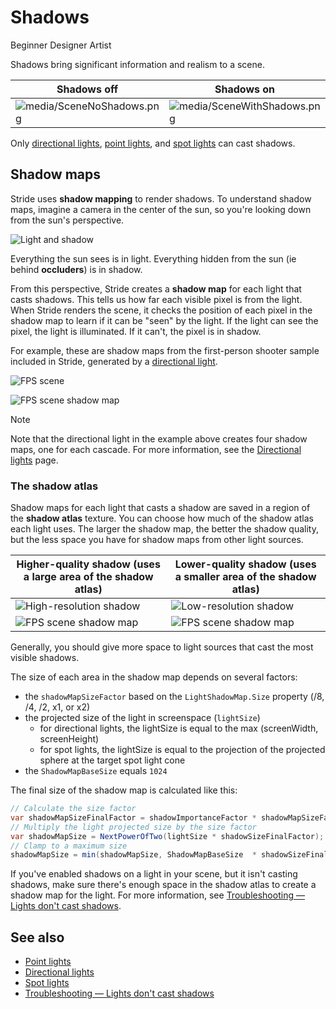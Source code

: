 # Shadows

<span class="badge text-bg-primary">Beginner</span>
<span class="badge text-bg-success">Designer</span>
<span class="badge text-bg-success">Artist</span>

Shadows bring significant information and realism to a scene.

| Shadows **off**                                          | Shadows **on**                                               |
| -------------------------------------------------------- | ------------------------------------------------------------ |
| ![media/SceneNoShadows.png](media/SceneNoShadows.png)  | ![media/SceneWithShadows.png](media/SceneWithShadows.png) 

Only [directional lights](directional-lights.md), [point lights](point-lights.md), and [spot lights](spot-lights.md) can cast shadows.

## Shadow maps

Stride uses **shadow mapping** to render shadows. To understand shadow maps, imagine a camera in the center of the sun, so you're looking down from the sun's perspective.

![Light and shadow](media/light-and-shadow.png)

Everything the sun sees is in light. Everything hidden from the sun (ie behind **occluders**) is in shadow.

From this perspective, Stride creates a **shadow map** for each light that casts shadows. This tells us how far each visible pixel is from the light. When Stride renders the scene, it checks the position of each pixel in the shadow map to learn if it can be "seen" by the light. If the light can see the pixel, the light is illuminated. If it can't, the pixel is in shadow.

For example, these are shadow maps from the first-person shooter sample included in Stride, generated by a [directional light](directional-lights.md).

![FPS scene](media/fps-sample-scene.png)

![FPS scene shadow map](media/shadow-atlas-2x.png)

>[!Note]
>Note that the directional light in the example above creates four shadow maps, one for each cascade. For more information, see the [Directional lights](directional-lights.md) page.

### The shadow atlas

Shadow maps for each light that casts a shadow are saved in a region of the **shadow atlas** texture. You can choose how much of the shadow atlas each light uses. The larger the shadow map, the better the shadow quality, but the less space you have for shadow maps from other light sources. 

| Higher-quality shadow (uses a large area of the shadow atlas)    | Lower-quality shadow (uses a smaller area of the shadow atlas)  
| ---------------------------------------------------------------- | ------------------------------------------------------------ 
| ![High-resolution shadow](media/shadow-high-resolution.png)      | ![Low-resolution shadow](media/shadow-low-resolution.png) 
| ![FPS scene shadow map](media/shadow-atlas-2x.png)               | ![FPS scene shadow map](media/shadow-atlas-1x.png)

Generally, you should give more space to light sources that cast the most visible shadows. 

The size of each area in the shadow map depends on several factors:

* the `shadowMapSizeFactor` based on the `LightShadowMap.Size` property (/8, /4, /2, x1, or x2)
* the projected size of the light in screenspace (`lightSize`)
  * for directional lights, the lightSize is equal to the max (screenWidth, screenHeight)
  * for spot lights, the lightSize is equal to the projection of the projected sphere at the target spot light cone
* the `ShadowMapBaseSize` equals `1024`

The final size of the shadow map is calculated like this:

```cs
// Calculate the size factor
var shadowMapSizeFinalFactor = shadowImportanceFactor * shadowMapSizeFactor;
// Multiply the light projected size by the size factor
var shadowMapSize = NextPowerOfTwo(lightSize * shadowSizeFinalFactor);
// Clamp to a maximum size
shadowMapSize = min(shadowMapSize, ShadowMapBaseSize  * shadowSizeFinalFactor);
```

If you've enabled shadows on a light in your scene, but it isn't casting shadows, make sure there's enough space in the shadow atlas to create a shadow map for the light. For more information, see [Troubleshooting — Lights don't cast shadows](../../troubleshooting/lights-dont-cast-shadows.md).

## See also

* [Point lights](point-lights.md)
* [Directional lights](directional-lights.md)
* [Spot lights](spot-lights.md)
* [Troubleshooting — Lights don't cast shadows](../../troubleshooting/lights-dont-cast-shadows.md)